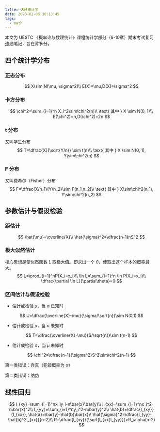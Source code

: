 ```yaml
---
title: 速通统计学
date: 2023-02-06 18:13:45
tags: 
  - math
---
```


本文为 UESTC 《概率论与数理统计》课程统计学部分（6-10章）期末考试复习速通笔记，旨在背多分。


## 四个统计学分布

### 正态分布

$$
X\sim N(\mu, \sigma^2)\\
E(X)=\mu,D(X)=\sigma^2
$$

### 卡方分布

$$
\chi^2=\sum_{i=1}^n X_i^2\sim\chi^2(n)\\
\text{ 其中 } X \sim N(0, 1)\\
E(\chi^2)=n,D(\chi^2)=2n
$$

### t 分布

又叫学生分布
$$
T=\dfrac{X}{\sqrt{Y/n}} \sim t(n)\\
\text{ 其中 } X \sim N(0, 1), Y\sim\chi^2(n)
$$

### F 分布

又叫费希尔（Fisher）分布
$$
F=\dfrac{X/n_1}{Y/n_2}\sim F(n_1,n_2)\\
\text{ 其中 } X\sim\chi^2(n_1), Y\sim\chi^2(n_2)
$$

## 参数估计与假设检验

### 距估计

$$
\hat{\mu}=\overline{X}\\
\hat{\sigma}^2=\dfrac{n-1}nS^2
$$

### 极大似然估计

核心思想是使似然函数 $L$ 取极大值。即求出一个 $\theta$，使取出这个样本的概率最大。
$$
L=\prod_{i=1}^nP(X_i=x_i)\\
\ln L=\sum_{i=1}^n \ln P(X_i=x_i)\\
\dfrac{\partial \ln L}{\partial\theta}=0
$$

### 区间估计与假设检验

- 估计或检验 $\mu$，当 $\sigma$ 已知时

$$
U=\dfrac{\overline{X}-\mu}{\sigma/\sqrt{n}}\sim N(0,1)
$$

- 估计或检验 $\mu$，当 $\sigma$ 未知时

$$
T=\dfrac{\overline{X}-\mu}{S/\sqrt{n}}\sim t(n-1)
$$

- 估计或检验 $\sigma$，当 $\mu$ 未知时

$$
\chi^2=\dfrac{n-1}{\sigma^2}S^2\sim\chi^2(n-1)
$$

第一类错误：弃真（犯错概率为 $\alpha$）

第二类错误：纳伪

## 线性回归

$$
l_{xy}=\sum_{i=1}^nx_iy_i-n\bar{x}\bar{y}\\
l_{xx}=\sum_{i=1}^nx_i^2-n\bar{x}^2\\
l_{yy}=\sum_{i=1}^ny_i^2-n\bar{y}^2\\
\hat{b}=\dfrac{l_{xy}}{l_{xx}}, \hat{a}=\bar{y}-\hat{b}\bar{x}\\
\hat{\sigma}^2=\dfrac{l_{yy}-\hat{b}^2l_{xx}}{n-2}\\
R=\dfrac{l_{xy}}{\sqrt{l_{xx}l_{yy}}}>R_\alpha(n-2)
$$



